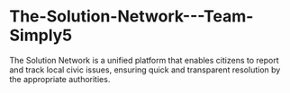 # The-Solution-Network---Team-Simply5
The Solution Network is a unified platform that enables citizens to report and track local civic issues, ensuring quick and transparent resolution by the appropriate authorities.
